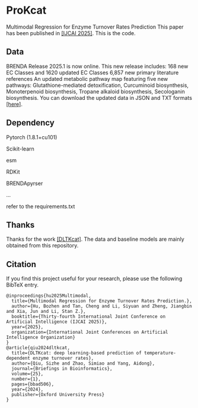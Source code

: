 # ProKcat
Multimodal Regression for Enzyme Turnover Rates Prediction
This paper has been published in [[IJCAI 2025]](https://2025.ijcai.org/). This is the code.

## Data
BRENDA Release 2025.1 is now online.
This new release includes:
168 new EC Classes and 1620 updated EC Classes
6,857 new primary literature references
An updated metabolic pathway map featuring five new pathways: Glutathione-mediated detoxification, Curcuminoid biosynthesis, Monoterpenoid biosynthesis, Tropane alkaloid biosynthesis, Secologanin biosynthesis.
You can download the updated data in JSON and TXT formats [[here]](https://www.brenda-enzymes.org/download.php).

## Dependency
Pytorch (1.8.1+cu101)

Scikit-learn

esm

RDKit

BRENDApyrser

...

refer to the requirements.txt


## Thanks
Thanks for the work [[DLTKcat]](https://github.com/SizheQiu/DLTKcat). The data and baseline models are mainly obtained from this repository.

## Citation
If you find this project useful for your research, please use the following BibTeX entry.

```
@inproceedings{hu2025Multimodal,
  title={Multimodal Regression for Enzyme Turnover Rates Prediction.},
  author={Hu, Bozhen and Tan, Cheng and Li, Siyuan and Zheng, Jiangbin and Xia, Jun and Li, Stan Z.},
  booktitle={Thirty-fourth International Joint Conference on Artificial Intelligence (IJCAI 2025)},
  year={2025},
  organization={International Joint Conferences on Artificial Intelligence Organization}
}
@article{qiu2024dltkcat,
  title={DLTKcat: deep learning-based prediction of temperature-dependent enzyme turnover rates},
  author={Qiu, Sizhe and Zhao, Simiao and Yang, Aidong},
  journal={Briefings in Bioinformatics},
  volume={25},
  number={1},
  pages={bbad506},
  year={2024},
  publisher={Oxford University Press}
}
```

